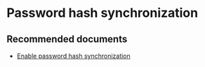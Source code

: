 <properties
    pageTitle="Password hash synchronization"
    description="Password hash synchronization"
    service="microsoft.aad"
    resource="Microsoft_AAD_IAM"
    authors="curtand"
    displayOrder=""
    supportTopicIds="32596863"
    selfHelpType="generic"
    resourceTags=""
    productPesIds="16579"
    cloudEnvironments="public"
    />

# Password hash synchronization

## **Recommended documents**

* [Enable password hash synchronization](https://docs.microsoft.com/azure/active-directory-domain-services/active-directory-ds-getting-started-password-sync)
